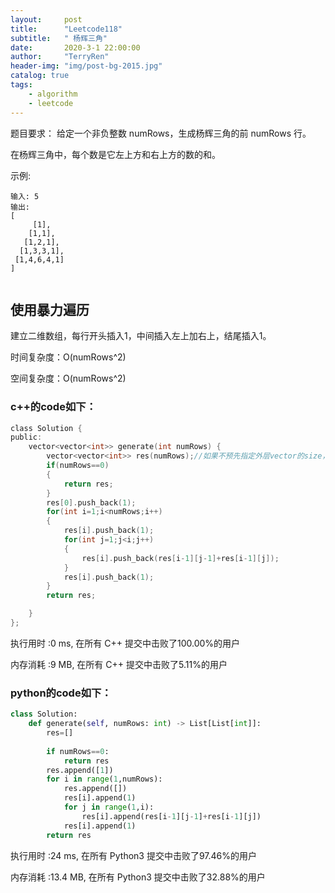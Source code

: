 ```yaml
---
layout:     post
title:      "Leetcode118"
subtitle:   " 杨辉三角"
date:       2020-3-1 22:00:00
author:     "TerryRen"
header-img: "img/post-bg-2015.jpg"
catalog: true
tags:
    - algorithm
    - leetcode
---
```

题目要求：
给定一个非负整数 numRows，生成杨辉三角的前 numRows 行。

在杨辉三角中，每个数是它左上方和右上方的数的和。

示例:
```
输入: 5
输出:
[
     [1],
    [1,1],
   [1,2,1],
  [1,3,3,1],
 [1,4,6,4,1]
]


```
## 使用暴力遍历
建立二维数组，每行开头插入1，中间插入左上加右上，结尾插入1。

时间复杂度：O(numRows^2)

空间复杂度：O(numRows^2)
### c++的code如下：


```c
class Solution {
public:
    vector<vector<int>> generate(int numRows) {
        vector<vector<int>> res(numRows);//如果不预先指定外层vector的size，那内存是不确定的，是没法直接使用下标来索引的
        if(numRows==0)
        {
            return res;
        } 
        res[0].push_back(1);
        for(int i=1;i<numRows;i++)
        {
            res[i].push_back(1);
            for(int j=1;j<i;j++)
            {
                res[i].push_back(res[i-1][j-1]+res[i-1][j]);
            }
            res[i].push_back(1);
        }
        return res;

    }
};
```

执行用时 :0 ms, 在所有 C++ 提交中击败了100.00%的用户

内存消耗 :9 MB, 在所有 C++ 提交中击败了5.11%的用户
### python的code如下：


```python
class Solution:
    def generate(self, numRows: int) -> List[List[int]]:
        res=[]
        
        if numRows==0:
            return res
        res.append([1])
        for i in range(1,numRows):
            res.append([])
            res[i].append(1)
            for j in range(1,i):
                res[i].append(res[i-1][j-1]+res[i-1][j])
            res[i].append(1)
        return res

```
执行用时 :24 ms, 在所有 Python3 提交中击败了97.46%的用户

内存消耗 :13.4 MB, 在所有 Python3 提交中击败了32.88%的用户

